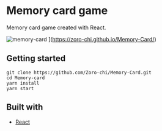 # Memory card game

Memory card game created with React.

![memory-card](https://user-images.githubusercontent.com/96382060/183221544-de8e652d-c8c8-4f75-85f8-942401dcf353.png)
](https://zoro-chi.github.io/Memory-Card/)

## Getting started

```
git clone https://github.com/Zoro-chi/Memory-Card.git
cd Memory-card
yarn install
yarn start
```

## Built with

- [React](https://reactjs.org/)
